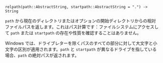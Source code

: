 ```
relpath(path::AbstractString, startpath::AbstractString = ".") -> String
```

`path` から現在のディレクトリまたはオプションの開始ディレクトリからの相対ファイルパスを返します。これはパス計算です：ファイルシステムにアクセスして `path` または `startpath` の存在や性質を確認することはありません。

Windows では、ドライブレターを除くパスのすべての部分に対して大文字と小文字の区別が適用されます。`path` と `startpath` が異なるドライブを指している場合、`path` の絶対パスが返されます。
